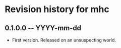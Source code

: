 # Revision history for mhc

## 0.1.0.0 -- YYYY-mm-dd

* First version. Released on an unsuspecting world.
